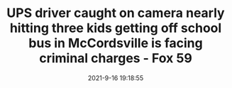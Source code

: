 ---
"title": "UPS driver caught on camera nearly hitting three kids getting off school bus in McCordsville is facing criminal charges - Fox 59"
"date": "2021-9-16 19:18:55"
"feed_name": "GOOGLENEWSCONSTRUCTION"
"feed_website": "https://news.google.com/search?q=construction%2Bincident&hl=en-US&gl=US&ceid=US:en"
"feed_rss": "https://news.google.com/rss/search?q=construction%2Bincident&hl=en-US&gl=US&ceid=US:en"
"link": "https://fox59.com/news/ups-driver-caught-on-camera-nearly-hitting-three-kids-getting-off-school-bus-in-mccordsville-is-facing-criminal-charges/"
"file": "_posts/2021-1-1-d1a5f4544c6a107eb8c24d3cf222ca08e56410fb.md"
"accident": "0"
"drilling": "0"
---